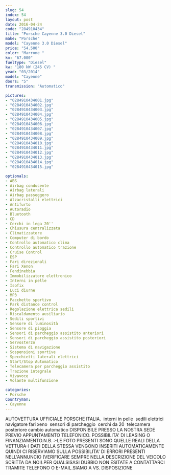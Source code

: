 ```yaml
---
slug: 54
index: 54
layout: post
date: 2016-04-24
code: "284910434"
title: "Porsche Cayenne 3.0 Diesel"
make: "Porsche"
model: "Cayenne 3.0 Diesel"
price: "54.500"
color: "Marrone "
km: "67.000"
fuelType: "Diesel"
kw: "180 kW (245 CV) "
yead: "03/2014"
model: "Cayenne"
doors: "5"
transmission: "Automatico"

pictures:
- "0284910434001.jpg"
- "0284910434002.jpg"
- "0284910434003.jpg"
- "0284910434004.jpg"
- "0284910434005.jpg"
- "0284910434006.jpg"
- "0284910434007.jpg"
- "0284910434008.jpg"
- "0284910434009.jpg"
- "0284910434010.jpg"
- "0284910434011.jpg"
- "0284910434012.jpg"
- "0284910434013.jpg"
- "0284910434014.jpg"
- "0284910434015.jpg"

optionals:
- ABS
- Airbag conducente
- Airbag laterali
- Airbag passeggero
- Alzacristalli elettrici
- Antifurto
- Autoradio
- Bluetooth
- CD
- Cerchi in lega 20''
- Chiusura centralizzata
- Climatizzatore
- Computer di bordo
- Controllo automatico clima
- Controllo automatico trazione
- Cruise Control
- ESP
- Fari direzionali
- Fari Xenon
- Fendinebbia
- Immobilizzatore elettronico
- Interni in pelle
- Isofix
- Luci diurne
- MP3
- Pacchetto sportivo
- Park distance control
- Regolazione elettrica sedili
- Riscaldamento ausiliario
- Sedili sportivi
- Sensore di luminosità
- Sensore di pioggia
- Sensori di parcheggio assistito anteriori
- Sensori di parcheggio assistito posteriori
- Servosterzo
- Sistema di navigazione
- Sospensioni sportive
- Specchietti laterali elettrici
- Start/Stop Automatico
- Telecamera per parcheggio assistito
- Trazione integrale
- Vivavoce
- Volante multifunzione

categories:
- Porsche
Countryman:
- Cayenne
---
```

AUTOVETTURA UFFICIALE PORSCHE ITALIA.  interni in pelle  sedili elettrici  navigatore fari xeno  sensori di parcheggio  cerchi da 20  telecamera posteriore cambio automatico DISPONIBILE PRESSO LA NOSTRA SEDE PREVIO APPUNTAMENTO TELEFONICO. POSSIBILITA' DI LEASING O FINANZIAMENTO.N.B. :-LE FOTO PRESENTI SONO QUELLE REALI DELLA VETTURA-I DATI DELLA STESSA VENGONO INSERITI AUTOMATICAMENTE QUINDI CI RISERVIAMO SULLA POSSIBILITA' DI ERRORI PRESENTI NELL'ANNUNCIO (VERIFICARE SEMPRE NELLA DESCRIZIONE DEL VEICOLO SCRITTA DA NOI).PER QUALSISASI DUBBIO NON ESITATE A CONTATTARCI TRAMITE TELEFONO O E-MAIL.SIAMO A VS. DISPOSIZIONE